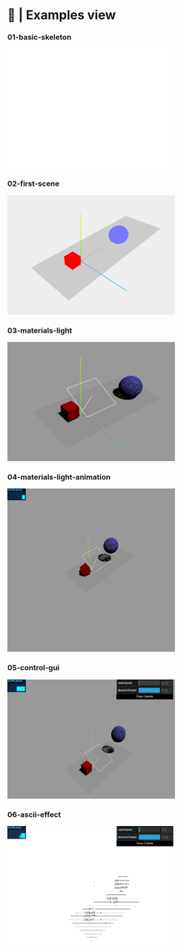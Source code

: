 # 🤪 | Examples view
### 01-basic-skeleton
<img src="../assets/chapter-01/01-basic-skeleton.png" alt="03-materials-light" width="380" height="270">

### 02-first-scene
<img src="../assets/chapter-01/02-first-scene.png" alt="03-materials-light" width="380" height="270">

### 03-materials-light
<img src="../assets/chapter-01/03-materials-light.png" alt="03-materials-light" width="380" height="270">

### 04-materials-light-animation
<img src="../assets/chapter-01/04-materials.light.animation.png" alt="03-materials-light" width="380" height="370">

### 05-control-gui
<img src="../assets/chapter-01/05-control-gui.png" alt="03-materials-light" width="380" height="270">

### 06-ascii-effect
<img src="../assets/chapter-01/06-ascii-effect.png" alt="03-materials-light" width="380" height="270">



